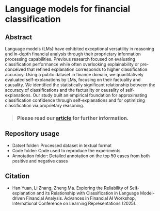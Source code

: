 # Language models for financial classification
## Abstract
Language models (LMs) have exhibited exceptional versatility in reasoning and in-depth financial analysis through their proprietary information processing capabilities. Previous research focused on evaluating classification performance while often overlooking explainability or pre-conceived that refined explanation corresponds to higher classification accuracy. Using a public dataset in finance domain, we quantitatively evaluated self-explanations by LMs, focusing on their factuality and causality. We identified the statistically significant relationship between the accuracy of classifications and the factuality or causality of self-explanations. Our study built an empirical foundation for approximating classification confidence through self-explanations and for optimizing classification via proprietary reasoning.
> ### Please read our [article](https://arxiv.org/abs/2503.15985) for further information.

## Repository usage
-   Datset folder: Processed dataset in textual format
-   Code folder: Code used to reproduce the experiments
-   Annotation folder: Detailed annotation on the top 50 cases from both positive and negative cases

## Citation
* Han Yuan, Li Zhang, Zheng Ma. Exploring the Reliability of Self-explanation and its Relationship with Classification in Language Model-driven Financial Analysis. Advances in Financial AI Workshop, International Conference on Learning Representations (2025). 

